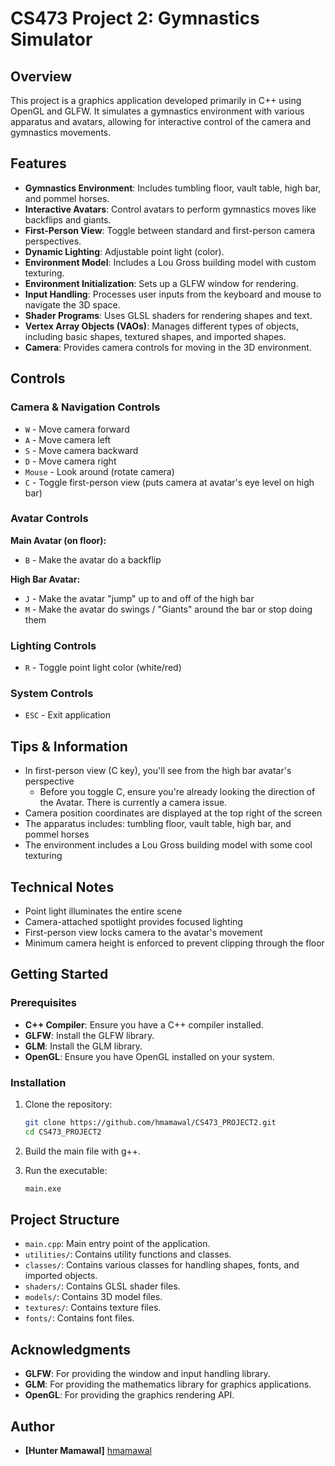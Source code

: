 # CS473 Project 2: Gymnastics Simulator

## Overview
This project is a graphics application developed primarily in C++ using OpenGL and GLFW. It simulates a gymnastics environment with various apparatus and avatars, allowing for interactive control of the camera and gymnastics movements.

## Features
- **Gymnastics Environment**: Includes tumbling floor, vault table, high bar, and pommel horses.
- **Interactive Avatars**: Control avatars to perform gymnastics moves like backflips and giants.
- **First-Person View**: Toggle between standard and first-person camera perspectives.
- **Dynamic Lighting**: Adjustable point light (color).
- **Environment Model**: Includes a Lou Gross building model with custom texturing.
- **Environment Initialization**: Sets up a GLFW window for rendering.
- **Input Handling**: Processes user inputs from the keyboard and mouse to navigate the 3D space.
- **Shader Programs**: Uses GLSL shaders for rendering shapes and text.
- **Vertex Array Objects (VAOs)**: Manages different types of objects, including basic shapes, textured shapes, and imported shapes.
- **Camera**: Provides camera controls for moving in the 3D environment.

## Controls

### Camera & Navigation Controls
- `W` - Move camera forward
- `A` - Move camera left
- `S` - Move camera backward
- `D` - Move camera right
- `Mouse` - Look around (rotate camera)
- `C` - Toggle first-person view (puts camera at avatar's eye level on high bar)

### Avatar Controls
**Main Avatar (on floor):**
- `B` - Make the avatar do a backflip

**High Bar Avatar:**
- `J` - Make the avatar "jump" up to and off of the high bar
- `M` - Make the avatar do swings / "Giants" around the bar or stop doing them

### Lighting Controls
- `R` - Toggle point light color (white/red)

### System Controls
- `ESC` - Exit application

## Tips & Information
- In first-person view (C key), you'll see from the high bar avatar's perspective
  - Before you toggle C, ensure you're already looking the direction of the Avatar. There is currently a camera issue.
- Camera position coordinates are displayed at the top right of the screen
- The apparatus includes: tumbling floor, vault table, high bar, and pommel horses
- The environment includes a Lou Gross building model with some cool texturing

## Technical Notes
- Point light illuminates the entire scene
- Camera-attached spotlight provides focused lighting
- First-person view locks camera to the avatar's movement
- Minimum camera height is enforced to prevent clipping through the floor

## Getting Started
### Prerequisites
- **C++ Compiler**: Ensure you have a C++ compiler installed.
- **GLFW**: Install the GLFW library.
- **GLM**: Install the GLM library.
- **OpenGL**: Ensure you have OpenGL installed on your system.

### Installation
1. Clone the repository:
   ```bash
   git clone https://github.com/hmamawal/CS473_PROJECT2.git
   cd CS473_PROJECT2
   ```

2. Build the main file with g++.

3. Run the executable:
   ```bash
   main.exe
   ```

## Project Structure
- `main.cpp`: Main entry point of the application.
- `utilities/`: Contains utility functions and classes.
- `classes/`: Contains various classes for handling shapes, fonts, and imported objects.
- `shaders/`: Contains GLSL shader files.
- `models/`: Contains 3D model files.
- `textures/`: Contains texture files.
- `fonts/`: Contains font files.

## Acknowledgments
- **GLFW**: For providing the window and input handling library.
- **GLM**: For providing the mathematics library for graphics applications.
- **OpenGL**: For providing the graphics rendering API.

## Author
- **[Hunter Mamawal]** [hmamawal](https://github.com/hmamawal)